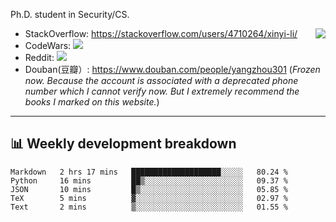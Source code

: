 Ph.D. student in Security/CS.

<img align="right" src="https://github-readme-stats.vercel.app/api?username=li-xin-yi&count_private=true&show_icons=true&hide_title=true&theme=tokyonight" />

- StackOverflow: https://stackoverflow.com/users/4710264/xinyi-li/
- CodeWars: [![](https://www.codewars.com/users/xy-li/badges/micro)](https://www.codewars.com/users/xy-li/)
- Reddit: [![](https://img.shields.io/reddit/user-karma/combined/xy-li?style=social)](https://www.reddit.com/user/xy-li/)
- Douban(豆瓣）: https://www.douban.com/people/yangzhou301  (*Frozen now. Because the account is associated with a deprecated phone number which I cannot verify now. But I extremely recommend the books I marked on this website.*)

---

## 📊 Weekly development breakdown

<!--START_SECTION:waka-->
```text
Markdown   2 hrs 17 mins   ████████████████████░░░░░   80.24 % 
Python     16 mins         ██▒░░░░░░░░░░░░░░░░░░░░░░   09.37 % 
JSON       10 mins         █▒░░░░░░░░░░░░░░░░░░░░░░░   05.85 % 
TeX        5 mins          ▓░░░░░░░░░░░░░░░░░░░░░░░░   02.97 % 
Text       2 mins          ▒░░░░░░░░░░░░░░░░░░░░░░░░   01.55 % 
```
<!--END_SECTION:waka-->
